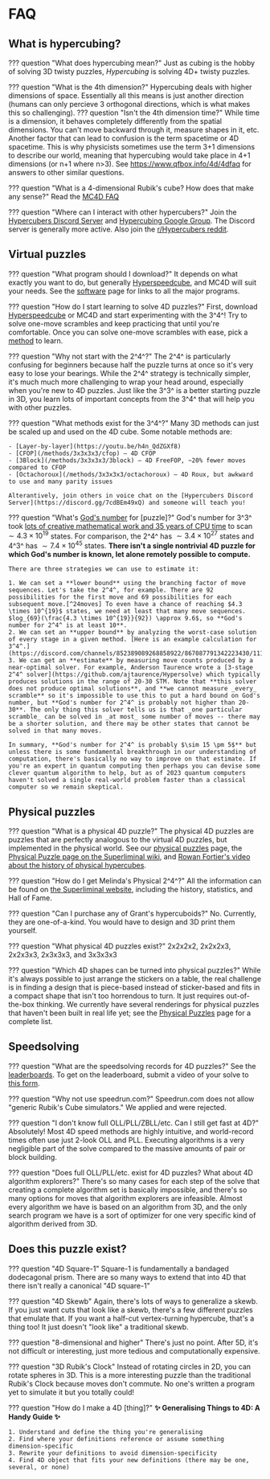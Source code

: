 # FAQ

## What is hypercubing?

??? question "What does hypercubing mean?"
    Just as cubing is the hobby of solving 3D twisty puzzles, *Hypercubing* is solving 4D+ twisty puzzles.

??? question "What is the 4th dimension?"
    Hypercubing deals with higher dimensions of space. Essentially all this means is just another direction (humans can only percieve 3 orthogonal directions, which is what makes this so challenging).
    ??? question "Isn't the 4th dimension time?"
        While time is a dimension, it behaves completely differently from the spatial dimensions. You can't move backward through it, measure shapes in it, etc. Another factor that can lead to confusion is the term spacetime or 4D spacetime. This is why physicists sometimes use the term 3+1 dimensions to describe our world, meaning that hypercubing would take place in 4+1 dimensions (or n+1 where n>3).
    See <https://www.qfbox.info/4d/4dfaq> for answers to other similar questions.

??? question "What is a 4-dimensional Rubik's cube? How does that make any sense?"
    Read the [MC4D FAQ](https://superliminal.com/cube/faq.html)


??? question "Where can I interact with other hypercubers?"
    Join the [Hypercubers Discord Server](https://discord.gg/7cdBEm49xQ) and [Hypercubing Google Group](https://groups.google.com/g/hypercubing). The Discord server is generally more active. Also join the [r/Hypercubers reddit](https://www.reddit.com/r/Hypercubers/).

## Virtual puzzles

??? question "What program should I download?"
    It depends on what exactly you want to do, but generally [Hyperspeedcube](https://ajfarkas.dev/hyperspeedcube/), and MC4D will suit your needs. See the [software](/software) page for links to all the major programs.

??? question "How do I start learning to solve 4D puzzles?"
    First, download [Hyperspeedcube](https://ajfarkas.dev/hyperspeedcube/) or MC4D and start experimenting with the 3^4^! Try to solve one-move scrambles and keep practicing that until you're comfortable. Once you can solve one-move scrambles with ease, pick a [method](/methods) to learn.

??? question "Why not start with the 2^4^?"
    The 2^4^ is particularly confusing for beginners because half the puzzle turns at once so it's very easy to lose your bearings. While the 2^4^ strategy is technically simpler, it's much much more challenging to wrap your head around, especially when you're new to 4D puzzles. Just like the 3^3^ is a better starting puzzle in 3D, you learn lots of important concepts from the 3^4^ that will help you with other puzzles.

??? question "What methods exist for the 3^4^?"
    Many 3D methods can just be scaled up and used on the 4D cube. Some notable methods are:

    - [Layer-by-layer](https://youtu.be/h4n_QdZGXf8)
    - [CFOP](/methods/3x3x3x3/cfop) — 4D CFOP
    - [3Block](/methods/3x3x3x3/3block) — 4D FreeFOP, ~20% fewer moves compared to CFOP
    - [Octachoroux](/methods/3x3x3x3/octachoroux) — 4D Roux, but awkward to use and many parity issues

    Alterantively, join others in voice chat on the [Hypercubers Discord Server](https://discord.gg/7cdBEm49xQ) and someone will teach you!

??? question "What's [God's number][cube20] for \[puzzle]?"
    God's number for 3^3^ took [lots of creative mathematical work and 35 years of CPU time][cube20] to scan $\sim 4.3 \times 10^{19}$ states. For comparison, the 2^4^ has $\sim 3.4 \times 10^{27}$ states and 4^3^ has $\sim 7.4 \times 10^{45}$ states. **There isn't a single nontrivial 4D puzzle for which God's number is known, let alone remotely possible to compute.**

    There are three strategies we can use to estimate it:

    1. We can set a **lower bound** using the branching factor of move sequences. Let's take the 2^4^, for example. There are 92 possibilities for the first move and 69 possibilities for each subsequent move.[^24moves] To even have a chance of reaching $4.3 \times 10^{19}$ states, we need at least that many move sequences. $log_{69}(\frac{4.3 \times 10^{19}}{92}) \approx 9.6$, so **God's number for 2^4^ is at least 10**.
    2. We can set an **upper bound** by analyzing the worst-case solution of every stage in a given method. [Here is an example calculation for 3^4^.](https://discord.com/channels/852389089268858922/867087791342223430/1118646417091743746)
    3. We can get an **estimate** by measuring move counts produced by a near-optimal solver. For example, Anderson Taurence wrote a [3-stage 2^4^ solver](https://github.com/ajtaurence/Hypersolve) which typically produces solutions in the range of 20-30 STM. Note that **this solver does not produce optimal solutions**, and **we cannot measure _every_ scramble** so it's impossible to use this to put a hard bound on God's number, but **God's number for 2^4^ is probably not higher than 20-30**. The only thing this solver tells us is that _one particular scramble_ can be solved in _at most_ some number of moves -- there may be a shorter solution, and there may be other states that cannot be solved in that many moves.

    In summary, **God's number for 2^4^ is probably $\sim 15 \pm 5$** but unless there is some fundamental breakthrough in our understanding of computation, there's basically no way to improve on that estimate. If you're an expert in quantum computing then perhaps you can devise some clever quantum algorithm to help, but as of 2023 quantum computers haven't solved a single real-world problem faster than a classical computer so we remain skeptical.

[cube20]: http://cube20.org/

[^24moves]: Only one cell on each axis matters. Each face has 24 orientations, but one of those is the identity and so doesn't matter. $23 \times 4 = 92$. For subsequent moves, must turn a different axis. $23 \times 3 = 69$ (nice)

## Physical puzzles

??? question "What is a physical 4D puzzle?"
    The physical 4D puzzles are puzzles that are perfectly analogous to the virtual 4D puzzles, but implemented in the physical world. See our [physical puzzles](/puzzles/physical) page, the [Physical Puzzle page on the Superliminal wiki](http://wiki.superliminal.com/wiki/Physical_Puzzle), and [Rowan Fortier's video about the history of physical hypercubes](https://www.youtube.com/watch?v=QTc-rG-nunA).

??? question "How do I get Melinda's Physical 2^4^?"
    All the information can be found on [the Superliminal website](https://superliminal.com/cube/2x2x2x2/), including the history, statistics, and Hall of Fame.

??? question "Can I purchase any of Grant's hypercuboids?"
    No. Currently, they are one-of-a-kind. You would have to design and 3D print them yourself.

??? question "What physical 4D puzzles exist?"
    2x2x2x2, 2x2x2x3, 2x2x3x3, 2x3x3x3, and 3x3x3x3

??? question "Which 4D shapes can be turned into physical puzzles?"
    While it's always possible to just arrange the stickers on a table, the real challenge is in finding a design that is piece-based instead of sticker-based and fits in a compact shape that isn't too horrendous to turn. It just requires out-of-the-box thinking. We currently have several renderings for physical puzzles that haven't been built in real life yet; see the [Physical Puzzles](/puzzles/physical/index) page for a complete list.

## Speedsolving

??? question "What are the speedsolving records for 4D puzzles?"
    See the [leaderboards](/leaderboards). To get on the leaderboard, submit a video of your solve to [this form](https://forms.gle/Y7Vpi3pb8989Ay8W8).

??? question "Why not use speedrun.com?"
    Speedrun.com does not allow "generic Rubik's Cube simulators." We applied and were rejected.

??? question "I don't know full OLL/PLL/ZBLL/etc. Can I still get fast at 4D?"
    Absolutely! Most 4D speed methods are highly intuitive, and world-record times often use just 2-look OLL and PLL. Executing algorithms is a very negligible part of the solve compared to the massive amounts of pair or block building.

??? question "Does full OLL/PLL/etc. exist for 4D puzzles? What about 4D algorithm explorers?"
    There's so many cases for each step of the solve that creating a complete algorithm set is basically impossible, and there's so many options for moves that algorithm explorers are infeasible. Almost every algorithm we have is based on an algorithm from 3D, and the only search program we have is a sort of optimizer for one very specific kind of algorithm derived from 3D.

## Does this puzzle exist?

??? question "4D Square-1"
    Square-1 is fundamentally a bandaged dodecagonal prism. There are so many ways to extend that into 4D that there isn't really a canonical "4D square-1"

??? question "4D Skewb"
    Again, there's lots of ways to generalize a skewb. If you just want cuts that look like a skewb, there's a few different puzzles that emulate that. If you want a half-cut vertex-turning hypercube, that's a thing too! It just doesn't "look like" a traditional skewb.

??? question "8-dimensional and higher"
    There's just no point. After 5D, it's not difficult or interesting, just more tedious and computationally expensive.

??? question "3D Rubik's Clock"
    Instead of rotating circles in 2D, you can rotate spheres in 3D. This is a more interesting puzzle than the traditional Rubik's Clock because moves don't commute. No one's written a program yet to simulate it but you totally could!

??? question "How do I make a 4D \[thing]?"
    **:sparkles: Generalising Things to 4D: A Handy Guide :sparkles:**

    1. Understand and define the thing you're generalising
    2. Find where your definitions reference or assume something dimension-specific
    3. Rewrite your definitions to avoid dimension-specificity
    4. Find 4D object that fits your new definitions (there may be one, several, or none)
